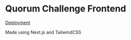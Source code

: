 # Quorum Challenge Frontend

[Deployment](https://quorum-challenge-chi.vercel.app)

Made using Next.js and TailwindCSS
